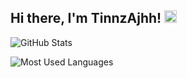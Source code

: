 
## Hi there, I'm TinnzAjhh! <img src="https://media.giphy.com/media/hvRJCLFzcasrR4ia7z/giphy.gif" width=20 />

![GitHub Stats](https://github-readme-stats.vercel.app/api?username=tinnzajh30&show_icons=true&theme=radical)

![Most Used Languages](https://github-readme-stats.vercel.app/api/top-langs/?username=tinnzajh30&layout=compact&theme=radical)
